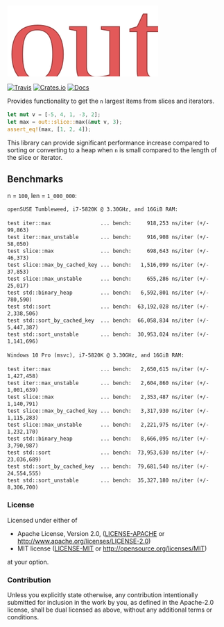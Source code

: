 ![out](https://raw.githubusercontent.com/evenorog/out/master/out.svg?sanitize=true)

[![Travis](https://travis-ci.com/evenorog/out.svg?branch=master)](https://travis-ci.com/evenorog/out)
[![Crates.io](https://img.shields.io/crates/v/out.svg)](https://crates.io/crates/out)
[![Docs](https://docs.rs/out/badge.svg)](https://docs.rs/out)

Provides functionality to get the `n` largest items from slices and iterators.

```rust
let mut v = [-5, 4, 1, -3, 2];
let max = out::slice::max(&mut v, 3);
assert_eq!(max, [1, 2, 4]);
```

This library can provide significant performance increase compared to sorting or
converting to a heap when `n` is small compared to the length of the slice or iterator.

## Benchmarks

n = `100`, len = `1_000_000`:

```
openSUSE Tumbleweed, i7-5820K @ 3.30GHz, and 16GiB RAM:

test iter::max                ... bench:     918,253 ns/iter (+/- 99,863)
test iter::max_unstable       ... bench:     916,908 ns/iter (+/- 58,050)
test slice::max               ... bench:     698,643 ns/iter (+/- 46,373)
test slice::max_by_cached_key ... bench:   1,516,099 ns/iter (+/- 37,853)
test slice::max_unstable      ... bench:     655,286 ns/iter (+/- 25,017)
test std::binary_heap         ... bench:   6,592,801 ns/iter (+/- 780,590)
test std::sort                ... bench:  63,192,028 ns/iter (+/- 2,338,506)
test std::sort_by_cached_key  ... bench:  66,058,834 ns/iter (+/- 5,447,387)
test std::sort_unstable       ... bench:  30,953,024 ns/iter (+/- 1,141,696)

Windows 10 Pro (msvc), i7-5820K @ 3.30GHz, and 16GiB RAM:

test iter::max                ... bench:   2,650,615 ns/iter (+/- 1,427,458)
test iter::max_unstable       ... bench:   2,604,860 ns/iter (+/- 1,001,639)
test slice::max               ... bench:   2,353,487 ns/iter (+/- 1,140,791)
test slice::max_by_cached_key ... bench:   3,317,930 ns/iter (+/- 1,115,283)
test slice::max_unstable      ... bench:   2,221,975 ns/iter (+/- 1,232,170)
test std::binary_heap         ... bench:   8,666,095 ns/iter (+/- 3,790,987)
test std::sort                ... bench:  73,953,630 ns/iter (+/- 23,036,689)
test std::sort_by_cached_key  ... bench:  79,681,540 ns/iter (+/- 24,554,555)
test std::sort_unstable       ... bench:  35,327,180 ns/iter (+/- 8,306,700)
```

### License

Licensed under either of

 * Apache License, Version 2.0, ([LICENSE-APACHE](LICENSE-APACHE) or http://www.apache.org/licenses/LICENSE-2.0)
 * MIT license ([LICENSE-MIT](LICENSE-MIT) or http://opensource.org/licenses/MIT)

at your option.

### Contribution

Unless you explicitly state otherwise, any contribution intentionally submitted
for inclusion in the work by you, as defined in the Apache-2.0 license, shall be dual licensed as above, without any
additional terms or conditions.
